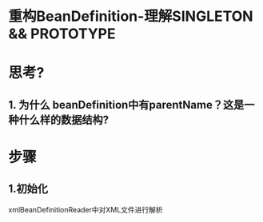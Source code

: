 重构BeanDefinition-理解SINGLETON && PROTOTYPE
==

# 思考?

## 1. 为什么 beanDefinition中有parentName？这是一种什么样的数据结构?

# 步骤

## 1.初始化 
xmlBeanDefinitionReader中对XML文件进行解析
